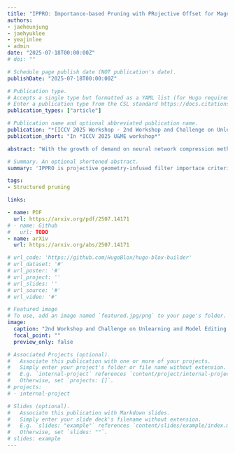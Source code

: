 ```yaml
---
title: "IPPRO: Importance-based Pruning with PRojective Offset for Magnitude-indifferent Structural Pruning"
authors:
- jaeheunjung
- jaehyuklee
- yeajinlee
- admin
date: "2025-07-18T00:00:00Z"
# doi: ""

# Schedule page publish date (NOT publication's date).
publishDate: "2025-07-18T00:00:00Z"

# Publication type.
# Accepts a single type but formatted as a YAML list (for Hugo requirements).
# Enter a publication type from the CSL standard https://docs.citationstyles.org/en/stable/specification.html#appendix-iii-types
publication_types: ["article"]

# Publication name and optional abbreviated publication name.
publication: "*[ICCV 2025 Workshop - 2nd Workshop and Challenge on Unlearning and Model Editing (U&ME)](https://sites.google.com/view/u-and-me-workshop/)*"
publication_short: "In *ICCV 2025 U&ME workshop*"

abstract: "With the growth of demand on neural network compression methods, the structured pruning methods including importance-based approach are actively studied. The magnitude importance and many correlated modern importance criteria often limit the capacity of pruning decision, since the filters with larger magnitudes are not likely to be pruned if the smaller one didn't, even if it is redundant. In this paper, we propose a novel pruning strategy to challenge this dominating effect of magnitude and provide fair chance to each filter to be pruned, by placing it on projective space. After that, we observe the gradient descent movement whether the filters moves toward the origin or not, to measure how the filter is likely to be pruned. This measurement is used to construct PROscore, a novel importance score for IPPRO, a novel importance-based structured pruning with magnitude-indifference. Our evaluation results shows that the proposed importance criteria using the projective space achieves near-lossless pruning by reducing the performance drop in pruning, with promising performance after the finetuning. Our work debunks the ``size-matters'' myth in pruning and expands the frontier of importance-based pruning both theoretically and empirically."

# Summary. An optional shortened abstract.
summary: 'IPPRO is projective geometry-infused filter importace criteria for the structured pruning, ensuring the removal of the effect of magnitudes by embedding them into the projective space with temporal model extension. The PROscore, the proposed novel importance score, observes the gradient descent movement whether the filters moves toward the origin or not, to measure how the filter is likely to be pruned.'

tags:
- Structured pruning

links:

- name: PDF
  url: https://arxiv.org/pdf/2507.14171
# - name: Github
#   url: TODO
- name: arXiv
  url: https://arxiv.org/abs/2507.14171

# url_code: 'https://github.com/HugoBlox/hugo-blox-builder'
# url_dataset: '#'
# url_poster: '#'
# url_project: ''
# url_slides: ''
# url_source: '#'
# url_video: '#'

# Featured image
# To use, add an image named `featured.jpg/png` to your page's folder. 
image:
  caption: "2nd Workshop and Challenge on Unlearning and Model Editing (U&ME) [Website](https://sites.google.com/view/u-and-me-workshop/)"
  focal_point: ""
  preview_only: false

# Associated Projects (optional).
#   Associate this publication with one or more of your projects.
#   Simply enter your project's folder or file name without extension.
#   E.g. `internal-project` references `content/project/internal-project/index.md`.
#   Otherwise, set `projects: []`.
# projects:
# - internal-project

# Slides (optional).
#   Associate this publication with Markdown slides.
#   Simply enter your slide deck's filename without extension.
#   E.g. `slides: "example"` references `content/slides/example/index.md`.
#   Otherwise, set `slides: ""`.
# slides: example
---
```


<!-- {{% callout note %}}
Create your slides in Markdown - click the *Slides* button to check out the example.
{{% /callout %}} -->

<!-- Add the publication's **full text** or **supplementary notes** here. You can use rich formatting such as including [code, math, and images](https://docs.hugoblox.com/content/writing-markdown-latex/). -->
